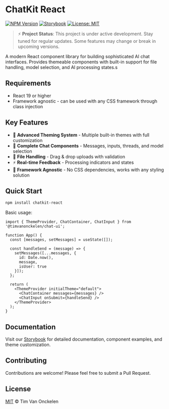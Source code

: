 # ChatKit React

[![NPM Version](https://img.shields.io/npm/v/@thexerobe/chat-ui-react)](https://www.npmjs.com/package/chatkit-react)
[![Storybook](https://cdn.jsdelivr.net/gh/storybookjs/brand@main/badge/badge-storybook.svg)](https://timvanonckelen.github.io/chat-ui/)
[![License: MIT](https://img.shields.io/badge/License-MIT-yellow.svg)](https://opensource.org/licenses/MIT)

> ⚡ **Project Status**: This project is under active development. Stay tuned for regular updates. Some features may change or break in upcoming versions.

A modern React component library for building sophisticated AI chat interfaces. Provides themeable components with built-in support for file handling, model selection, and AI processing states.s

## Requirements

- React 19 or higher
- Framework agnostic - can be used with any CSS framework through class injection

## Key Features

- 🎨 **Advanced Theming System** - Multiple built-in themes with full customization
- 💬 **Complete Chat Components** - Messages, inputs, threads, and model selection
- 📁 **File Handling** - Drag & drop uploads with validation
- ⚡ **Real-time Feedback** - Processing indicators and states
- 🔄 **Framework Agnostic** - No CSS dependencies, works with any styling solution

## Quick Start

```bash
npm install chatkit-react
```

Basic usage:
```tsx
import { ThemeProvider, ChatContainer, ChatInput } from '@timvanonckelen/chat-ui';

function App() {
  const [messages, setMessages] = useState([]);

  const handleSend = (message) => {
    setMessages([...messages, { 
      id: Date.now(),
      message,
      isUser: true 
    }]);
  };

  return (
    <ThemeProvider initialTheme="default">
      <ChatContainer messages={messages} />
      <ChatInput onSubmit={handleSend} />
    </ThemeProvider>
  );
}
```

## Documentation

Visit our [Storybook](https://timvanonckelen.github.io/chat-ui/) for detailed documentation, component examples, and theme customization.

## Contributing

Contributions are welcome! Please feel free to submit a Pull Request.

## License

[MIT](LICENSE) © Tim Van Onckelen
